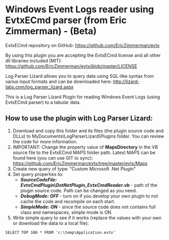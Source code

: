 # Windows Event Logs reader using EvtxECmd parser (from  Eric Zimmerman) - (Beta)

EvtxECmd repository on GitHub: https://github.com/EricZimmerman/evtx
 
By using this plugin you are accepting the EvtxECmd license and all other dll libraries included (MIT): https://github.com/EricZimmerman/evtx/blob/master/LICENSE

Log Parser Lizard allows you to query data using SQL-like syntax from varius input formats and can be downloaded here: http://lizard-labs.com/log_parser_lizard.aspx

This is a Log Parser Lizard Plugin for reading Windows Event Logs (using EvtxECmd parser) to a tabular data. 


## How to use the plugin with Log Parser Lizard:

1. Download and copy this folder and its files (the plugin source code and DLLs) to MyDocuments\LogParserLizard\Plugins folder. You can review the code for more information.
2. IMPORTANT: Change the property value of **MapsDirectory** in  the VB source file to the EvtxECmd MAPS folder path. Latest MAPS can be found here (you can use GIT to sync): https://github.com/EricZimmerman/evtx/tree/master/evtx/Maps
3. Create new query of type: "Custom Microsoft .Net Plugin"
4. Set query properties to: 
	- ***SourceCodeFile: EvtxCmdPlugin\DotNetPlugin_EvtxCmdReader.vb*** - path of the plugin source code. Path can be changed as you need.
	- ***DebugMode: OFF*** - turn on if you develop your own plugin to not cache the code and recompile on each start.
	- ***SimpleMode: ON*** - since the source code does not contains full class and namespaces, simple mode is ON
5. Write simple query to see if it works (replace the values with your own or download the data to a local file): 

```
SELECT TOP 100 * FROM 'c:\temp\Application.evtx'
```

